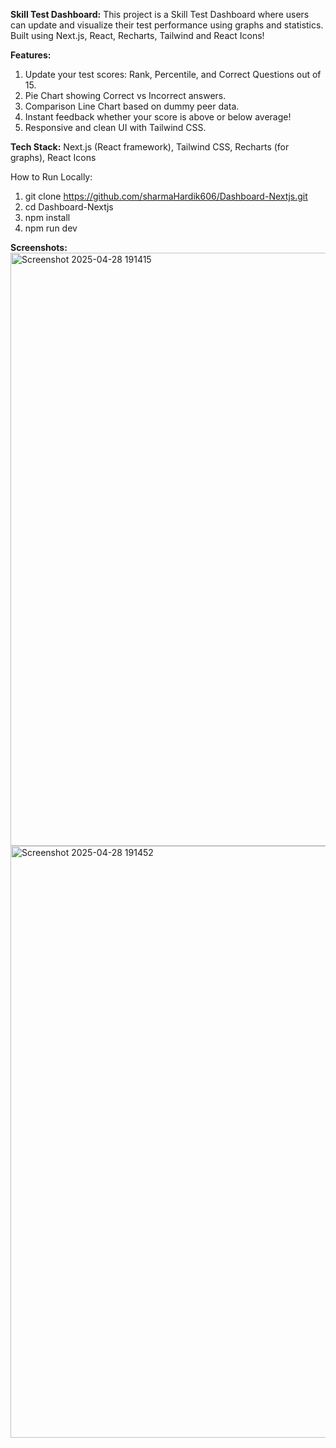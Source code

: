 **Skill Test Dashboard:**
This project is a Skill Test Dashboard where users can update and visualize their test performance using graphs and statistics.
Built using Next.js, React, Recharts, Tailwind and React Icons!

**Features:**
1. Update your test scores: Rank, Percentile, and Correct Questions out of 15.
2. Pie Chart showing Correct vs Incorrect answers.
3. Comparison Line Chart based on dummy peer data.
4. Instant feedback whether your score is above or below average!
5. Responsive and clean UI with Tailwind CSS.

**Tech Stack:**
Next.js (React framework),
Tailwind CSS,
Recharts (for graphs),
React Icons

How to Run Locally:

1. git clone https://github.com/sharmaHardik606/Dashboard-Nextjs.git
2. cd Dashboard-Nextjs
3. npm install
4. npm run dev

**Screenshots:**
<img width="949" alt="Screenshot 2025-04-28 191415" src="https://github.com/user-attachments/assets/af2d5fdc-d6e3-4c48-9be8-b015ba6b5297" />
<img width="947" alt="Screenshot 2025-04-28 191452" src="https://github.com/user-attachments/assets/efbb5c83-9bfb-4a19-8d9a-c119ebfc1a87" />
